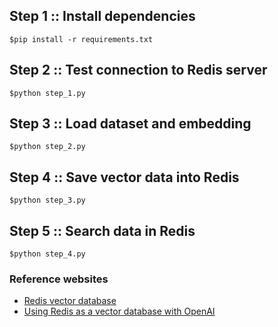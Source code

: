 


## Step 1 :: Install dependencies
```
$pip install -r requirements.txt
```

## Step 2 :: Test connection to Redis server
```
$python step_1.py
```

## Step 3 :: Load dataset and embedding
```
$python step_2.py
```

## Step 4 :: Save vector data into Redis
```
$python step_3.py
```

## Step 5 :: Search data in Redis
```
$python step_4.py
```

### Reference websites
* [Redis vector database](https://redis.io/docs/latest/develop/get-started/vector-database/)
* [Using Redis as a vector database with OpenAI](https://cookbook.openai.com/examples/vector_databases/redis/getting-started-with-redis-and-openai)